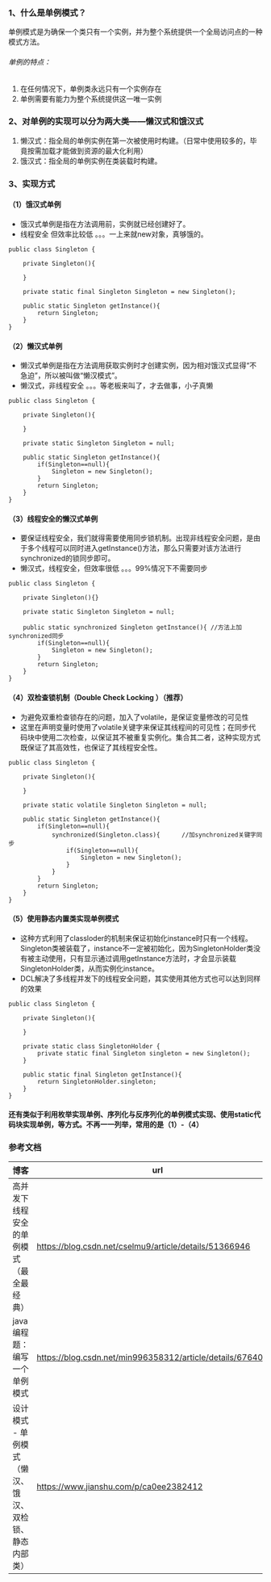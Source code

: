 ### 1、什么是单例模式？
单例模式是为确保一个类只有一个实例，并为整个系统提供一个全局访问点的一种模式方法。
###### 单例的特点：
1. 在任何情况下，单例类永远只有一个实例存在
2. 单例需要有能力为整个系统提供这一唯一实例  


### 2、对单例的实现可以分为两大类——懒汉式和饿汉式
1. 懒汉式：指全局的单例实例在第一次被使用时构建。（日常中使用较多的，毕竟按需加载才能做到资源的最大化利用）
2. 饿汉式：指全局的单例实例在类装载时构建。

### 3、实现方式
#### （1）饿汉式单例
- 饿汉式单例是指在方法调用前，实例就已经创建好了。
- 线程安全 但效率比较低 。。。一上来就new对象，真够饿的。
```
public class Singleton {

	private Singleton(){

	}

	private static final Singleton Singleton = new Singleton();

	public static Singleton getInstance(){
		return Singleton;
	}
}
```
#### （2）懒汉式单例
- 懒汉式单例是指在方法调用获取实例时才创建实例，因为相对饿汉式显得“不急迫”，所以被叫做“懒汉模式”。
- 懒汉式，非线程安全 。。。等老板来叫了，才去做事，小子真懒
```
public class Singleton {

	private Singleton(){

	}

	private static Singleton Singleton = null;

	public static Singleton getInstance(){
		if(Singleton==null){
			Singleton = new Singleton();
		}
		return Singleton;
	}
}
```

#### （3）线程安全的懒汉式单例
- 要保证线程安全，我们就得需要使用同步锁机制。出现非线程安全问题，是由于多个线程可以同时进入getInstance()方法，那么只需要对该方法进行synchronized的锁同步即可。
- 懒汉式，线程安全，但效率很低 。。。99%情况下不需要同步
```
public class Singleton {

	private Singleton(){}

	private static Singleton Singleton = null;

	public static synchronized Singleton getInstance(){	//方法上加synchronized同步
		if(Singleton==null){
			Singleton = new Singleton();
		}
		return Singleton;
	}
}
```

#### （4）双检查锁机制（Double Check Locking ）（推荐）
- 为避免双重检查锁存在的问题，加入了volatile，是保证变量修改的可见性
- 这里在声明变量时使用了volatile关键字来保证其线程间的可见性；在同步代码块中使用二次检查，以保证其不被重复实例化。集合其二者，这种实现方式既保证了其高效性，也保证了其线程安全性。
```
public class Singleton {

	private Singleton(){

	}

	private static volatile Singleton Singleton = null;

	public static Singleton getInstance(){
		if(Singleton==null){
			synchronized(Singleton.class){		//加synchronized关键字同步
				if(Singleton==null){
					Singleton = new Singleton();
				}
			}
		}
		return Singleton;
	}
}
```
#### （5）使用静态内置类实现单例模式
- 这种方式利用了classloder的机制来保证初始化instance时只有一个线程。Singleton类被装载了，instance不一定被初始化，因为SingletonHolder类没有被主动使用，只有显示通过调用getInstance方法时，才会显示装载 SingletonHolder类，从而实例化instance。
- DCL解决了多线程并发下的线程安全问题，其实使用其他方式也可以达到同样的效果
```
public class Singleton {

	private Singleton(){

	}

	private static class SingletonHolder {
		private static final Singleton singleton = new Singleton();
	}

	public static final Singleton getInstance(){
		return SingletonHolder.singleton;
	}
}
```

#### 还有类似于利用枚举实现单例、序列化与反序列化的单例模式实现、使用static代码块实现单例，等方式。不再一一列举，常用的是（1）-（4）

### 参考文档

博客 | url
---|---
高并发下线程安全的单例模式（最全最经典） | https://blog.csdn.net/cselmu9/article/details/51366946
java编程题：编写一个单例模式 | https://blog.csdn.net/min996358312/article/details/67640831
设计模式 - 单例模式（懒汉、饿汉、双检锁、静态内部类） | https://www.jianshu.com/p/ca0ee2382412
